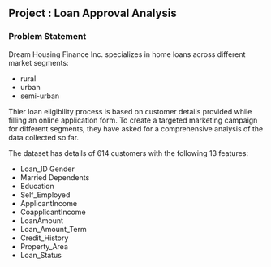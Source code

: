 ## Project : Loan Approval Analysis

### Problem Statement
Dream Housing Finance Inc. specializes in home loans across different market segments:
- rural 
- urban 
- semi-urban

Thier loan eligibility process is based on customer details provided while filling an online application form.
To create a targeted marketing campaign for different segments, they have asked for a comprehensive analysis of the data collected so far.

The dataset has details of 614 customers with the following 13 features:
- Loan_ID	Gender
- Married	Dependents	
- Education	
- Self_Employed	
- ApplicantIncome	
- CoapplicantIncome	
- LoanAmount	
- Loan_Amount_Term	
- Credit_History	
- Property_Area	
- Loan_Status
